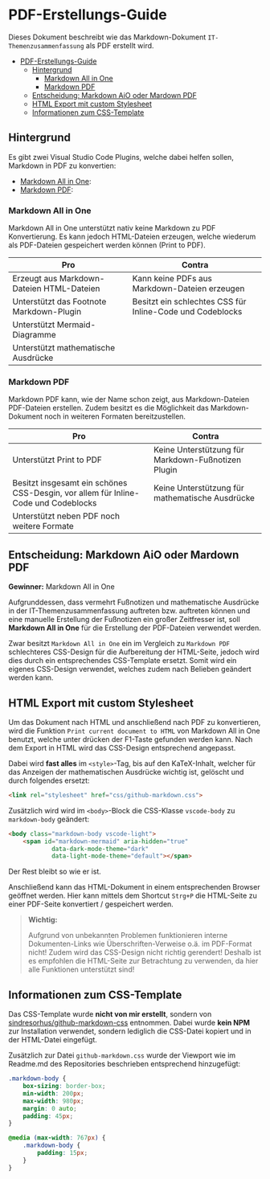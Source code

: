 # PDF-Erstellungs-Guide

Dieses Dokument beschreibt wie das Markdown-Dokument `IT-Themenzusammenfassung` als PDF erstellt wird.

- [PDF-Erstellungs-Guide](#pdf-erstellungs-guide)
	- [Hintergrund](#hintergrund)
		- [Markdown All in One](#markdown-all-in-one)
		- [Markdown PDF](#markdown-pdf)
	- [Entscheidung: Markdown AiO oder Mardown PDF](#entscheidung-markdown-aio-oder-mardown-pdf)
	- [HTML Export mit custom Stylesheet](#html-export-mit-custom-stylesheet)
	- [Informationen zum CSS-Template](#informationen-zum-css-template)

## Hintergrund

Es gibt zwei Visual Studio Code Plugins, welche dabei helfen sollen, Markdown in PDF zu konvertien:

- [Markdown All in One](https://marketplace.visualstudio.com/items?itemName=yzhang.markdown-all-in-one): 
- [Markdown PDF](https://marketplace.visualstudio.com/items?itemName=yzane.markdown-pdf): 

### Markdown All in One

Markdown All in One unterstützt nativ keine Markdown zu PDF Konvertierung. Es kann jedoch HTML-Dateien erzeugen, welche wiederum als PDF-Dateien gespeichert werden können (Print to PDF).

| Pro                                       | Contra                                                    |
| ----------------------------------------- | --------------------------------------------------------- |
| Erzeugt aus Markdown-Dateien HTML-Dateien | Kann keine PDFs aus Markdown-Dateien erzeugen             |
| Unterstützt das Footnote Markdown-Plugin  | Besitzt ein schlechtes CSS für Inline-Code und Codeblocks |
| Unterstützt Mermaid-Diagramme             |                                                           |
| Unterstützt mathematische Ausdrücke       |                                                           |

### Markdown PDF

Markdown PDF kann, wie der Name schon zeigt, aus Markdown-Dateien PDF-Dateien erstellen. Zudem besitzt es die Möglichkeit das Markdown-Dokument noch in weiteren Formaten bereitzustellen.

| Pro                                                                                | Contra                                             |
| ---------------------------------------------------------------------------------- | -------------------------------------------------- |
| Unterstützt Print to PDF                                                           | Keine Unterstützung für Markdown-Fußnotizen Plugin |
| Besitzt insgesamt ein schönes CSS-Desgin, vor allem für Inline-Code und Codeblocks | Keine Unterstützung für mathematische Ausdrücke    |
| Unterstützt neben PDF noch weitere Formate                                         |                                                    |

## Entscheidung: Markdown AiO oder Mardown PDF

**Gewinner:** Markdown All in One

Aufgrunddessen, dass vermehrt Fußnotizen und mathematische Ausdrücke in der IT-Themenzusammenfassung auftreten bzw. auftreten können und eine manuelle Erstellung der Fußnotizen ein großer Zeitfresser ist, soll **Markdown All in One** für die Erstellung der PDF-Dateien verwendet werden.

Zwar besitzt `Markdown All in One` ein im Vergleich zu `Markdown PDF` schlechteres CSS-Design für die Aufbereitung der HTML-Seite, jedoch wird dies durch ein entsprechendes CSS-Template ersetzt. Somit wird ein eigenes CSS-Design verwendet, welches zudem nach Belieben geändert werden kann.

## HTML Export mit custom Stylesheet

Um das Dokument nach HTML und anschließend nach PDF zu konvertieren, wird die Funktion `Print current document to HTML` von Markdown All in One benutzt, welche unter drücken der F1-Taste gefunden werden kann. Nach dem Export in HTML wird das CSS-Design entsprechend angepasst.

Dabei wird **fast alles** im `<style>`-Tag, bis auf den KaTeX-Inhalt, welcher für das Anzeigen der mathematischen Ausdrücke wichtig ist, gelöscht und durch folgendes ersetzt:

```html
<link rel="stylesheet" href="css/github-markdown.css">
```

Zusätzlich wird wird im `<body>`-Block die CSS-Klasse `vscode-body` zu `markdown-body` geändert:

```html
<body class="markdown-body vscode-light">
	<span id="markdown-mermaid" aria-hidden="true"
			data-dark-mode-theme="dark"
			data-light-mode-theme="default"></span>
```

Der Rest bleibt so wie er ist.

Anschließend kann das HTML-Dokument in einem entsprechenden Browser geöffnet werden. Hier kann mittels dem Shortcut `Strg+P` die HTML-Seite zu einer PDF-Seite konvertiert / gespeichert werden.

> **Wichtig:**
>
> Aufgrund von unbekannten Problemen funktionieren interne Dokumenten-Links wie Überschriften-Verweise o.ä. im PDF-Format nicht! Zudem wird das CSS-Design nicht richtig gerendert! Deshalb ist es empfohlen die HTML-Seite zur Betrachtung zu verwenden, da hier alle Funktionen unterstützt sind!

## Informationen zum CSS-Template

Das CSS-Template wurde **nicht von mir erstellt**, sondern von [sindresorhus/github-markdown-css](https://github.com/sindresorhus/github-markdown-css/tree/main) entnommen. Dabei wurde **kein NPM** zur Installation verwendet, sondern lediglich die CSS-Datei kopiert und in der HTML-Datei eingefügt.

Zusätzlich zur Datei `github-markdown.css` wurde der Viewport wie im Readme.md des Repositories beschrieben entsprechend hinzugefügt:

```css
.markdown-body {
	box-sizing: border-box;
	min-width: 200px;
	max-width: 980px;
	margin: 0 auto;
	padding: 45px;
}

@media (max-width: 767px) {
	.markdown-body {
		padding: 15px;
	}
}
```